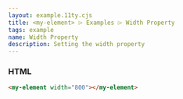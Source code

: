 ```yaml
---
layout: example.11ty.cjs
title: <my-element> ⌲ Examples ⌲ Width Property
tags: example
name: Width Property
description: Setting the width property
---
```


<my-element width="800"></my-element>

<h3>HTML</h3>

```html
<my-element width="800"></my-element>
```
